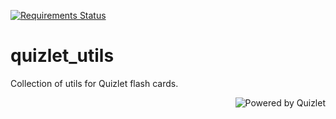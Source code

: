 [![Requirements Status](https://requires.io/github/lancelote/quizlet_utils/requirements.svg?branch=master)](https://requires.io/github/lancelote/quizlet_utils/requirements/?branch=master)

# quizlet_utils

Collection of utils for Quizlet flash cards.

<a href="https://quizlet.com/"><img src="https://quizlet.com/static/ThisUsesQuizlet-White.png" alt="Powered by Quizlet" align="right"/></a>
